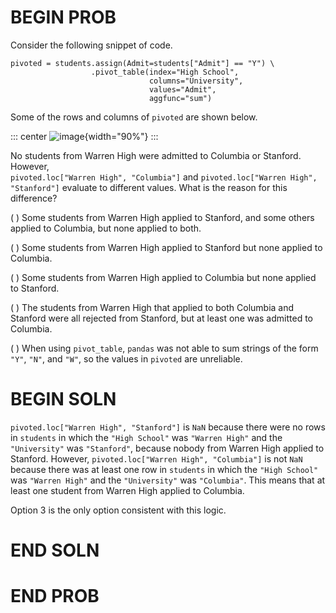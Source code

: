 # BEGIN PROB

Consider the following snippet of code.

    pivoted = students.assign(Admit=students["Admit"] == "Y") \
                      .pivot_table(index="High School", 
                                   columns="University", 
                                   values="Admit", 
                                   aggfunc="sum")

Some of the rows and columns of `pivoted` are shown below.

::: center
![image](pivot.png){width="90%"}
:::

No students from Warren High were admitted to Columbia or Stanford.
However,\
`pivoted.loc["Warren High", "Columbia"]` and
`pivoted.loc["Warren High", "Stanford"]` evaluate to different values.
What is the reason for this difference?

( ) Some students from Warren High applied to Stanford, and some others
applied to Columbia, but none applied to both.

( ) Some students from Warren High applied to Stanford but none applied
to Columbia.

( ) Some students from Warren High applied to Columbia but none applied
to Stanford.

( ) The students from Warren High that applied to both Columbia and
Stanford were all rejected from Stanford, but at least one was admitted
to Columbia.

( ) When using `pivot_table`, `pandas` was not able to sum strings of
the form `"Y"`, `"N"`, and `"W"`, so the values in `pivoted` are
unreliable.

# BEGIN SOLN

`pivoted.loc["Warren High", "Stanford"]` is `NaN` because there were no
rows in `students` in which the `"High School"` was `"Warren High"` and
the `"University"` was `"Stanford"`, because nobody from Warren High
applied to Stanford. However, `pivoted.loc["Warren High", "Columbia"]`
is not `NaN` because there was at least one row in `students` in which
the `"High School"` was `"Warren High"` and the `"University"` was
`"Columbia"`. This means that at least one student from Warren High
applied to Columbia.

Option 3 is the only option consistent with this logic.

# END SOLN

# END PROB